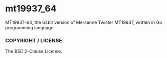 mt19937_64
==========

MT19937-64, the 64bit version of Mersenne Twister MT19937, written in Go programming language.

### COPYRIGHT / LICENSE

The BSD 2-Clause License.

